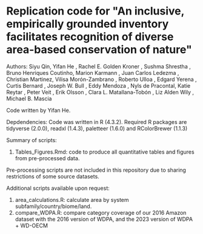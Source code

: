 # Replication code for "An inclusive, empirically grounded inventory facilitates recognition of diverse area-based conservation of nature"

Authors: Siyu Qin, Yifan He , Rachel E. Golden Kroner , Sushma Shrestha ,
Bruno Henriques Coutinho, Marion Karmann  , Juan Carlos Ledezma , Christian
Martinez, Vilisa Morón-Zambrano , Roberto Ulloa , Edgard Yerena , Curtis Bernard ,
Joseph W. Bull , Eddy Mendoza , Nyls de Pracontal, Katie Reytar , Peter Veit , Erik
Olsson , Clara L. Matallana-Tobón , Liz Alden Wily , Michael B. Mascia

Code written by Yifan He. 

 
Depdendencies: Code was written in R (4.3.2). 
Required R packages are tidyverse (2.0.0), readxl (1.4.3), paletteer (1.6.0) and RColorBrewer (1.1.3)

  
Summary of scripts: 
1) Tables_Figures.Rmd: code to produce all quantitative tables and figures from pre-processed data. 

 
Pre-processing scripts are not included in this repository due to sharing restrictions of some source datasets.


Additional scripts available upon request:
1) area_calculations.R: calculate area by system subfamily/country/biome/land. 
2) compare_WDPA.R: compare category coverage of our 2016 Amazon dataset with the 2016 version of WDPA, and the 2023 version of WDPA + WD-OECM 
